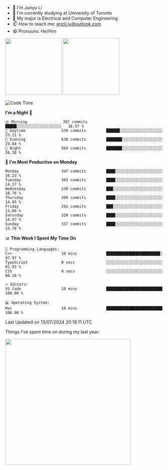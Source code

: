 ### 
- 👨 I'm Junyu Li
- 📖 I'm currently studying at University of Toronto
- 🌱 My major is Electrical and Computer Engineering
- 📫 How to reach me: ericli.jy@outlook.com
- 😄 Pronouns: He/Him

<p align="left">  
  <img height="180em" src="https://github-readme-stats-sigma-five-48.vercel.app/api?username=ericjyli&theme=tokyonight&show_icons=true&count_private=true&include_orgs=true" />
  <img height="180em" src="https://github-readme-stats-sigma-five-48.vercel.app/api/top-langs/?username=ericjyli&theme=tokyonight&count_private=true&include_orgs=true&include_orgs=true&layout=compact" />
</p>

<!--START_SECTION:waka-->
![Code Time](http://img.shields.io/badge/Code%20Time-480%20hrs%2054%20mins-blue)

**I'm a Night 🦉** 

```text
🌞 Morning                397 commits         █████░░░░░░░░░░░░░░░░░░░░   18.57 % 
🌆 Daytime                539 commits         ██████░░░░░░░░░░░░░░░░░░░   25.21 % 
🌃 Evening                638 commits         ███████░░░░░░░░░░░░░░░░░░   29.84 % 
🌙 Night                  564 commits         ███████░░░░░░░░░░░░░░░░░░   26.38 % 
```
📅 **I'm Most Productive on Monday** 

```text
Monday                   347 commits         ████░░░░░░░░░░░░░░░░░░░░░   16.23 % 
Tuesday                  303 commits         ████░░░░░░░░░░░░░░░░░░░░░   14.17 % 
Wednesday                230 commits         ███░░░░░░░░░░░░░░░░░░░░░░   10.76 % 
Thursday                 309 commits         ████░░░░░░░░░░░░░░░░░░░░░   14.45 % 
Friday                   292 commits         ███░░░░░░░░░░░░░░░░░░░░░░   13.66 % 
Saturday                 320 commits         ████░░░░░░░░░░░░░░░░░░░░░   14.97 % 
Sunday                   337 commits         ████░░░░░░░░░░░░░░░░░░░░░   15.76 % 
```


📊 **This Week I Spent My Time On** 

```text
💬 Programming Languages: 
C++                      10 mins             ████████████████████████░   97.97 % 
TypeScript               0 secs              ░░░░░░░░░░░░░░░░░░░░░░░░░   01.93 % 
CSS                      0 secs              ░░░░░░░░░░░░░░░░░░░░░░░░░   00.10 % 

🔥 Editors: 
VS Code                  10 mins             █████████████████████████   100.00 % 

💻 Operating System: 
Mac                      10 mins             █████████████████████████   100.00 % 
```


 Last Updated on 13/07/2024 20:19:11 UTC
<!--END_SECTION:waka-->

<p> Things I've spent time on during my last year: </p>
<img height="400em" src="https://github-readme-stats-git-master-ericjyli.vercel.app/api/wakatime?username=ericjyli&layout=compact&theme=tokyonight" />

<!--
Here are some ideas to get you started:

- 🔭 I’m currently working on ...
- 🌱 I’m currently learning ...
- 👯 I’m looking to collaborate on ...
- 🤔 I’m looking for help with ...
- 💬 Ask me about ...
- 📫 How to reach me: ...
- 😄 Pronouns: ...
- ⚡ Fun fact: ...
-->
